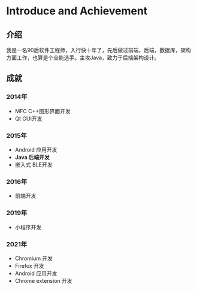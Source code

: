 # Introduce and Achievement

## 介绍

我是一名90后软件工程师，入行快十年了，先后做过前端，后端，数据库，架构方面工作，也算是个全能选手。主攻Java，致力于后端架构设计。

## 成就

### 2014年
- MFC C++图形界面开发
- Qt GUI开发

### 2015年
- Android 应用开发
- **Java 后端开发**
- 嵌入式 BLE开发

### 2016年
- 前端开发

### 2019年
- 小程序开发

### 2021年
- Chromium 开发
- Firefox 开发
- Android 应用开发
- Chrome extension 开发
